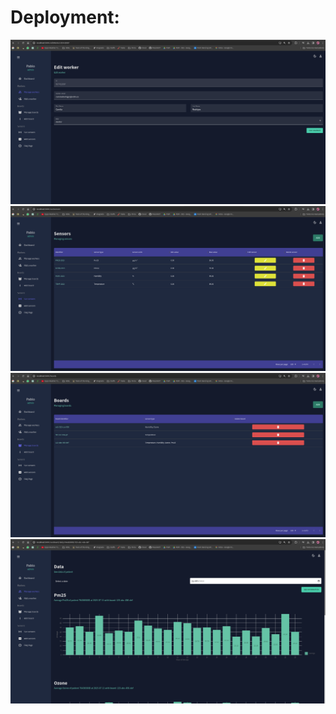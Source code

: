 # Deployment:


![Frontend](../../img/Milestone_6/workers.png)
![Frontend](../../img/Milestone_6/sensors.png)
![Frontend](../../img/Milestone_6/boards.png)
![Frontend](../../img/Milestone_6/graphics.png)